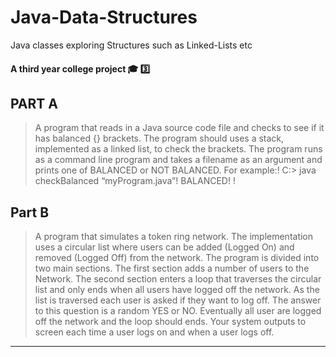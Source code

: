 # Java-Data-Structures
Java classes exploring Structures such as Linked-Lists etc

#### A third year college project :mortar_board: :three:

## PART A
> A program that reads in a Java source code file and checks to see if it has
> balanced {} brackets. The program should uses a stack, implemented as a linked list, to
> check the brackets.
> The program runs as a command line program and takes a filename as an
> argument and prints one of BALANCED or NOT BALANCED.
> For example:!
> C:> java checkBalanced “myProgram.java”!
> BALANCED! !
  
  
  
## Part B
> A program that simulates a token ring network. The implementation uses a circular
> list where users can be added (Logged On) and removed (Logged Off) from the network.
> The program is divided into two main sections.
> The first section adds a number of users to the Network. 
> The second section enters a loop that traverses the circular list and only ends when
> all users have logged off the network. 
> As the list is traversed each user is asked if they want to log off.
> The answer to this question is a random YES or NO. Eventually all user are logged off
> the network and the loop should ends.
> Your system outputs to screen each time a user logs on and when a user logs off.
  
  
<hr />


